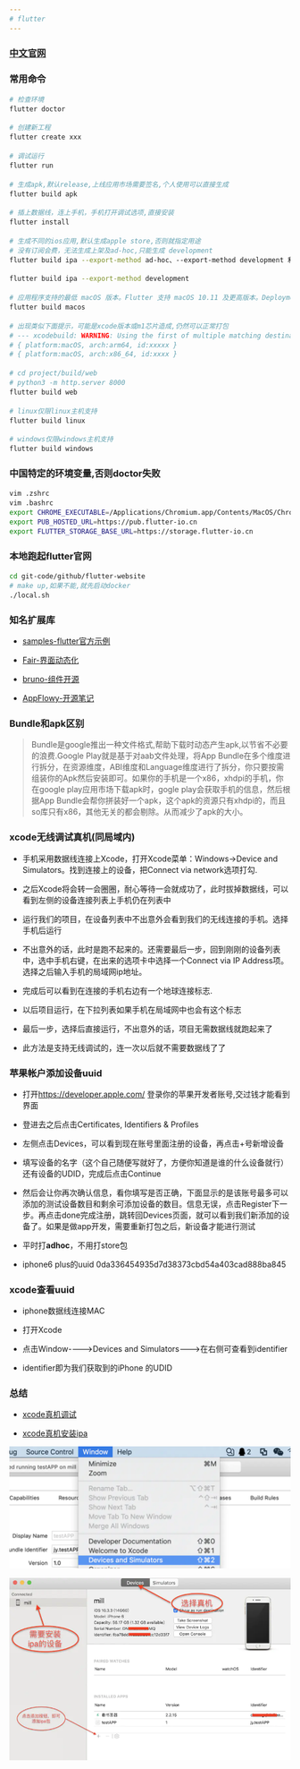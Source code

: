 ```yaml
---
# flutter
---
```


### [中文官网](https://flutter.cn)

### 常用命令

```bash
# 检查环境
flutter doctor

# 创建新工程
flutter create xxx

# 调试运行
flutter run

# 生成apk,默认release,上线应用市场需要签名,个人使用可以直接生成
flutter build apk

# 插上数据线，连上手机，手机打开调试选项,直接安装
flutter install

# 生成不同的ios应用,默认生成apple store,否则就指定用途
# 没有订阅会费，无法生成上架及ad-hoc,只能生成 development
flutter build ipa --export-method ad-hoc、--export-method development 和 --export-method enterprise。

flutter build ipa --export-method development

# 应用程序支持的最低 macOS 版本。Flutter 支持 macOS 10.11 及更高版本。Deployment Target（部署目标）需要注意.
flutter build macos

# 出现类似下面提示，可能是xcode版本或m1芯片造成,仍然可以正常打包
# --- xcodebuild: WARNING: Using the first of multiple matching destinations:
# { platform:macOS, arch:arm64, id:xxxxx }
# { platform:macOS, arch:x86_64, id:xxxx }

# cd project/build/web
# python3 -m http.server 8000
flutter build web

# linux仅限linux主机支持
flutter build linux

# windows仅限windows主机支持
flutter build windows
```

### 中国特定的环境变量,否则doctor失败

```bash
vim .zshrc
vim .bashrc
export CHROME_EXECUTABLE=/Applications/Chromium.app/Contents/MacOS/Chromium
export PUB_HOSTED_URL=https://pub.flutter-io.cn
export FLUTTER_STORAGE_BASE_URL=https://storage.flutter-io.cn
```

### 本地跑起flutter官网

```bash
cd git-code/github/flutter-website
# make up,如果不能,就先启动docker
./local.sh
```

### 知名扩展库

* [samples-flutter官方示例](https://github.com/flutter/samples)

* [Fair-界面动态化](https://fair.58.com/)

* [bruno-组件开源](https://bruno.ke.com/)

* [AppFlowy-开源笔记](https://bruno.ke.com/)

### Bundle和apk区别

> Bundle是google推出一种文件格式,帮助下载时动态产生apk,以节省不必要的浪费.Google Play就是基于对aab文件处理，将App Bundle在多个维度进行拆分，在资源维度，ABI维度和Language维度进行了拆分，你只要按需组装你的Apk然后安装即可。如果你的手机是一个x86，xhdpi的手机，你在google play应用市场下载apk时，gogle play会获取手机的信息，然后根据App Bundle会帮你拼装好一个apk，这个apk的资源只有xhdpi的，而且so库只有x86，其他无关的都会剔除。从而减少了apk的大小。

### xcode无线调试真机(同局域内)

* 手机采用数据线连接上Xcode，打开Xcode菜单：Windows->Device and Simulators。找到连接上的设备，把Connect via network选项打勾.

* 之后Xcode将会转一会圈圈，耐心等待一会就成功了，此时拔掉数据线，可以看到左侧的设备连接列表上手机仍在列表中

* 运行我们的项目，在设备列表中不出意外会看到我们的无线连接的手机。选择手机后运行

* 不出意外的话，此时是跑不起来的。还需要最后一步，回到刚刚的设备列表中，选中手机右键，在出来的选项卡中选择一个Connect via IP Address项。选择之后输入手机的局域网ip地址。

* 完成后可以看到在连接的手机右边有一个地球连接标志.

* 以后项目运行，在下拉列表如果手机在局域网中也会有这个标志

* 最后一步，选择后直接运行，不出意外的话，项目无需数据线就跑起来了

* 此方法是支持无线调试的，连一次以后就不需要数据线了了

### 苹果帐户添加设备uuid

* 打开<https://developer.apple.com/> 登录你的苹果开发者账号,交过钱才能看到界面

* 登进去之后点击Certificates, Identifiers & Profiles

* 左侧点击Devices，可以看到现在账号里面注册的设备，再点击+号新增设备

* 填写设备的名字（这个自己随便写就好了，方便你知道是谁的什么设备就行）还有设备的UDID，完成后点击Continue

* 然后会让你再次确认信息，看你填写是否正确，下面显示的是该账号最多可以添加的测试设备数目和剩余可添加设备的数目。信息无误，点击Register下一步。再点击done完成注册，跳转回Devices页面，就可以看到我们新添加的设备了。如果是做app开发，需要重新打包之后，新设备才能进行测试

* 平时打**adhoc**，不用打store包

* iphone6 plus的uuid 0da336454935d7d38373cbd54a403cad888ba845

### xcode查看uuid

* iphone数据线连接MAC

* 打开Xcode

* 点击Window---->Devices and Simulators--->在右侧可查看到identifier

* identifier即为我们获取到的iPhone 的UDID

### 总结

* [xcode真机调试](https://www.jianshu.com/p/8c99cb119bb3)

* [xcode真机安装ipa](https://www.jianshu.com/p/19ed6b2ea8a1)

![第一步](webp/flutter/xcode_ipa_1.webp)

![第二步](webp/flutter/xcode_ipa_2.webp)
